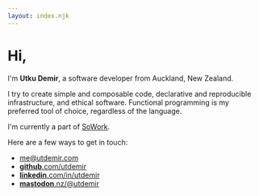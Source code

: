 ```yaml
---
layout: index.njk
---
```


# Hi,

I'm **Utku Demir**, a software developer from Auckland, New Zealand.

I try to create simple and composable code, declarative and reproducible
infrastructure, and ethical software. Functional programming is my
preferred tool of choice, regardless of the language.

I'm currently a part of [SoWork](https://sowork.com/).

Here are a few ways to get in touch:

- <a href="mailto:me@utdemir.com" rel="me">me@utdemir.com</a>
- <a href="https://github.com/utdemir" rel="me">**github**.com/utdemir</a>
- <a href="https://linkedin.com/in/utdemir" rel="me">**linkedin**.com/in/utdemir</a>
- <a href="https://mastodon.nz/@utdemir" rel="me">**mastodon**.nz/@utdemir</a>
